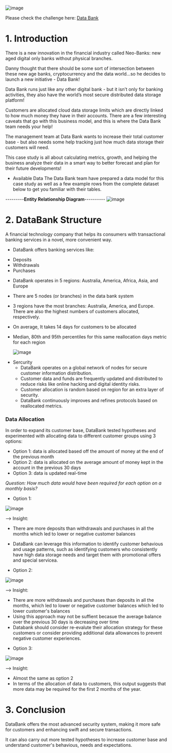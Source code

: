 ![image](https://github.com/ThuHuong-Gina/Data-Bank_8-week-SQL-Challenge/assets/141025228/b46fb9dc-fc5f-4902-87c9-5315fedda617)


Please check the challenge here: [Data Bank](http://https://8weeksqlchallenge.com/case-study-4/)


# **1. Introduction**

There is a new innovation in the financial industry called Neo-Banks: new aged digital only banks without physical branches.

Danny thought that there should be some sort of intersection between these new age banks, cryptocurrency and the data world…so he decides to launch a new initiative - Data Bank!

Data Bank runs just like any other digital bank - but it isn’t only for banking activities, they also have the world’s most secure distributed data storage platform!

Customers are allocated cloud data storage limits which are directly linked to how much money they have in their accounts. There are a few interesting caveats that go with this business model, and this is where the Data Bank team needs your help!

The management team at Data Bank wants to increase their total customer base - but also needs some help tracking just how much data storage their customers will need.

This case study is all about calculating metrics, growth, and helping the business analyze their data in a smart way to better forecast and plan for their future developments!

* Available Data
The Data Bank team have prepared a data model for this case study as well as a few example rows from the complete dataset below to get you familiar with their tables.

---------**Entity Relationship Diagram**----------
![image](https://github.com/ThuHuong-Gina/Data-Bank_-8-week-SQL-Challenge/assets/141025228/e555a140-8874-4ff9-a5f7-ffd974f11bd2)

# **2. DataBank Structure**
 A financial technology company that helps its consumers with transactional banking services in a novel, more convenient way. 
- DataBank offers banking services like:
* Deposits
* Withdrawals
* Purchases
- DataBank operates in 5 regions: Australia, America, Africa, Asia, and Europe
- There are 5 nodes (or branches) in the data bank system
- 3 regions have the most branches: Australia, America, and Europe. There are also the highest numbers of customers allocated, respectively.
- On average, It takes  14 days for customers to be allocated
- Median, 80th and 95th percentiles for this same reallocation days metric for each region
  
  ![image](https://github.com/ThuHuong-Gina/Data-Bank_8-week-SQL-Challenge/assets/141025228/c951ab52-309d-4e61-b245-3ee3a0a280d4)

* Sercurity
  - DataBank operates on a global network of nodes for secure customer information distribution.
  - Customer data and funds are frequently updated and distributed to reduce risks like online hacking and digital identity risks.
  - Customer allocation is random based on region for an extra layer of security.
  - DataBank continuously improves and refines protocols based on reallocated metrics.

### Data Allocation
In order to expand its customer base, DataBank tested hypotheses and experimented with allocating data to different customer groups using 3 options:
  
  - Option 1: data is allocated based off the amount of money at the end of the previous month
  - Option 2: data is allocated on the average amount of money kept in the account in the previous 30 days
  - Option 3: data is updated real-time
    
_Question: How much data would have been required for each option on a monthly basis?_

- Option 1:
  
![image](https://github.com/ThuHuong-Gina/Data-Bank_8-week-SQL-Challenge/assets/141025228/2ba1c1ea-671d-4809-a897-4fee057b076e)

--> Insight: 
  * There are more deposits than withdrawals and purchases  in all the months which led to lower or negative customer balances   

  * DataBank can leverage this information to identify customer behavious and usage patterns, such as identifying customers who consistently have high data storage needs and target them with promotional offers and special servicea.

- Option 2:
  
![image](https://github.com/ThuHuong-Gina/Data-Bank_8-week-SQL-Challenge/assets/141025228/fe600bcb-b976-450a-ab47-863c0a96294c)

--> Insight: 
  * There are more withdrawals and purchases than deposits in all the months, which led to lower or negative customer balances which led to lower customer's balances
  * Using this approach may not be suffient becasue the average balance over the previous 30 days is decreasing over time
  * Databank should consider re-evalute their allocation strategy for these customers or consider providing additional data allowances to prevent negative customer experiences.

- Option 3:
  
![image](https://github.com/ThuHuong-Gina/Data-Bank_8-week-SQL-Challenge/assets/141025228/aa1bdcbe-e508-4680-9f4c-617628e70f6b)

--> Insight: 
  * Almost the same as option 2
  *  In terms of the allocation of data to customers, this output suggests that more data may be required for the first 2 months of the year.

# 3. Conclusion
DataBank offers the most advanced security system, making it more safe for customers and enhancing swift and secure transactions.

It can also carry out more tested hypotheses to increase customer base and understand customer's behavious, needs and expectations.
